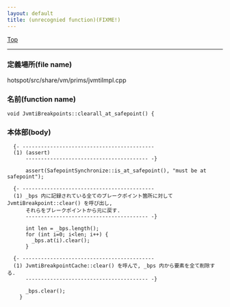 ```yaml
---
layout: default
title: (unrecognied function)(FIXME!)
---
```

[Top](../index.html)

--- 
### 定義場所(file name)
hotspot/src/share/vm/prims/jvmtiImpl.cpp

### 名前(function name)
```
void JvmtiBreakpoints::clearall_at_safepoint() {
```

### 本体部(body)
```
  {- -------------------------------------------
  (1) (assert)
      ---------------------------------------- -}

	  assert(SafepointSynchronize::is_at_safepoint(), "must be at safepoint");
	
  {- -------------------------------------------
  (1) _bps 内に記録されている全てのブレークポイント箇所に対して JvmtiBreakpoint::clear() を呼び出し, 
      それらをブレークポイントから元に戻す.
      ---------------------------------------- -}

	  int len = _bps.length();
	  for (int i=0; i<len; i++) {
	    _bps.at(i).clear();
	  }

  {- -------------------------------------------
  (1) JvmtiBreakpointCache::clear() を呼んで, _bps 内から要素を全て削除する.
      ---------------------------------------- -}

	  _bps.clear();
	}
	
```



